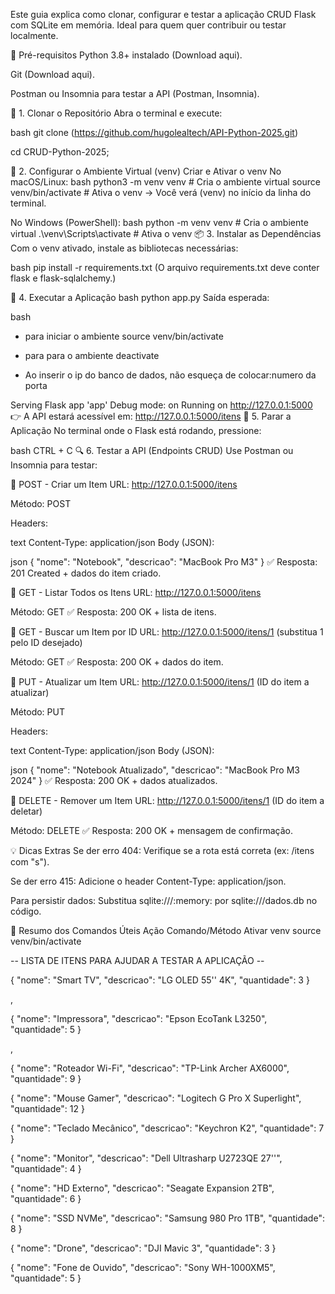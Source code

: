 Este guia explica como clonar, configurar e testar a aplicação CRUD Flask com SQLite em memória. Ideal para quem quer contribuir ou testar localmente.

🔧 Pré-requisitos Python 3.8+ instalado (Download aqui).

Git (Download aqui).

Postman ou Insomnia para testar a API (Postman, Insomnia).

🚀 1. Clonar o Repositório Abra o terminal e execute:

bash git clone (https://github.com/hugolealtech/API-Python-2025.git)

cd CRUD-Python-2025;

🐍 2. Configurar o Ambiente Virtual (venv) Criar e Ativar o venv No macOS/Linux: bash python3 -m venv venv # Cria o ambiente virtual source venv/bin/activate # Ativa o venv → Você verá (venv) no início da linha do terminal.

No Windows (PowerShell): bash python -m venv venv # Cria o ambiente virtual .\venv\Scripts\activate # Ativa o venv 📦 3. Instalar as Dependências Com o venv ativado, instale as bibliotecas necessárias:

bash pip install -r requirements.txt (O arquivo requirements.txt deve conter flask e flask-sqlalchemy.)

🚀 4. Executar a Aplicação bash python app.py Saída esperada:

bash


* para iniciar o ambiente source venv/bin/activate
* para para o ambiente deactivate

* Ao inserir o ip do banco de dados, não esqueça de colocar:numero da porta

Serving Flask app 'app'
Debug mode: on
Running on http://127.0.0.1:5000 👉 A API estará acessível em: http://127.0.0.1:5000/itens
🛑 5. Parar a Aplicação No terminal onde o Flask está rodando, pressione:

bash CTRL + C 🔍 6. Testar a API (Endpoints CRUD) Use Postman ou Insomnia para testar:

🔹 POST - Criar um Item URL: http://127.0.0.1:5000/itens

Método: POST

Headers:

text Content-Type: application/json Body (JSON):

json { "nome": "Notebook", "descricao": "MacBook Pro M3" } ✅ Resposta: 201 Created + dados do item criado.

🔹 GET - Listar Todos os Itens URL: http://127.0.0.1:5000/itens

Método: GET ✅ Resposta: 200 OK + lista de itens.

🔹 GET - Buscar um Item por ID URL: http://127.0.0.1:5000/itens/1 (substitua 1 pelo ID desejado)

Método: GET ✅ Resposta: 200 OK + dados do item.

🔹 PUT - Atualizar um Item URL: http://127.0.0.1:5000/itens/1 (ID do item a atualizar)

Método: PUT

Headers:

text Content-Type: application/json Body (JSON):

json { "nome": "Notebook Atualizado", "descricao": "MacBook Pro M3 2024" } ✅ Resposta: 200 OK + dados atualizados.

🔹 DELETE - Remover um Item URL: http://127.0.0.1:5000/itens/1 (ID do item a deletar)

Método: DELETE ✅ Resposta: 200 OK + mensagem de confirmação.

💡 Dicas Extras Se der erro 404: Verifique se a rota está correta (ex: /itens com "s").

Se der erro 415: Adicione o header Content-Type: application/json.

Para persistir dados: Substitua sqlite:///:memory: por sqlite:///dados.db no código.

📌 Resumo dos Comandos Úteis Ação Comando/Método Ativar venv source venv/bin/activate

-- LISTA DE ITENS PARA AJUDAR A TESTAR A APLICAÇÃO --

{ "nome": "Smart TV", "descricao": "LG OLED 55'' 4K", "quantidade": 3 }

,

{ "nome": "Impressora", "descricao": "Epson EcoTank L3250", "quantidade": 5 }

,

{ "nome": "Roteador Wi-Fi", "descricao": "TP-Link Archer AX6000", "quantidade": 9 }

{ "nome": "Mouse Gamer", "descricao": "Logitech G Pro X Superlight", "quantidade": 12 }

{ "nome": "Teclado Mecânico", "descricao": "Keychron K2", "quantidade": 7 }

{ "nome": "Monitor", "descricao": "Dell Ultrasharp U2723QE 27''", "quantidade": 4 }

{ "nome": "HD Externo", "descricao": "Seagate Expansion 2TB", "quantidade": 6 }

{ "nome": "SSD NVMe", "descricao": "Samsung 980 Pro 1TB", "quantidade": 8 }

{ "nome": "Drone", "descricao": "DJI Mavic 3", "quantidade": 3 }

{ "nome": "Fone de Ouvido", "descricao": "Sony WH-1000XM5", "quantidade": 5 }
